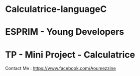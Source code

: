 Calculatrice-languageC
===============================
ESPRIM - Young Developers
===============================
TP - Mini Project - Calculatrice
===============================
Contact Me :
https://www.facebook.com/Aoumezzine
